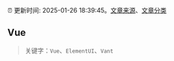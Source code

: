 :alarm_clock: 更新时间: 2025-01-26 18:39:45。[文章来源](/README.md)、[文章分类](/TAGS.md)

## Vue


> 关键字：`Vue`、`ElementUI`、`Vant`



